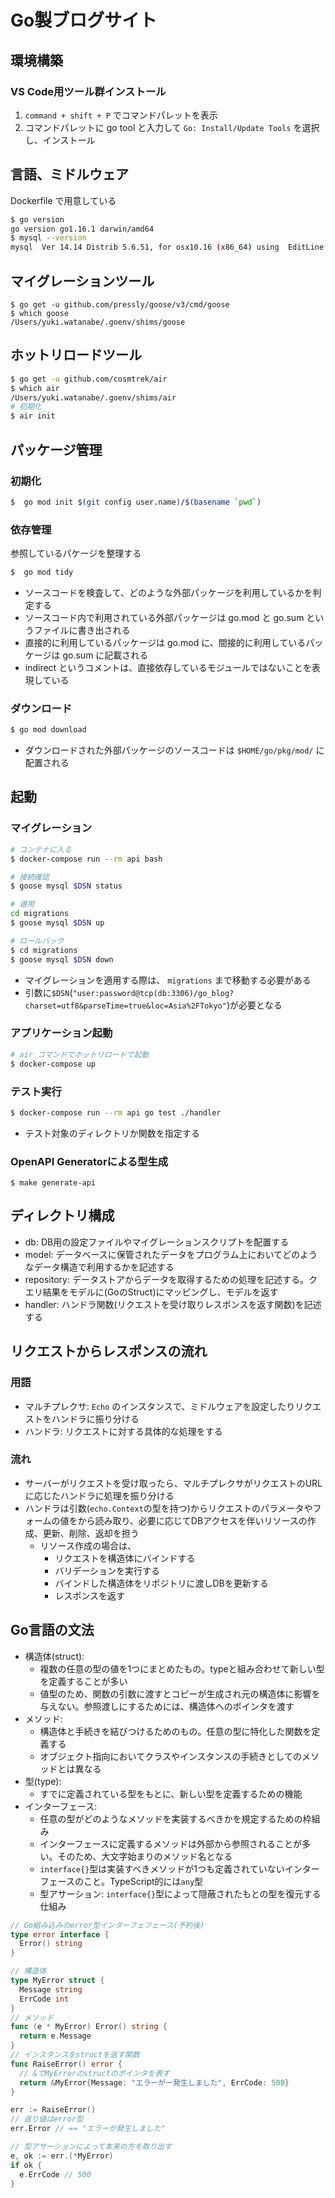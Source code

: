 # Go製ブログサイト

## 環境構築

### VS Code用ツール群インストール

1.  `command + shift + P` でコマンドパレットを表示
2. コマンドパレットに go tool と入力して `Go: Install/Update Tools` を選択し、インストール

## 言語、ミドルウェア

Dockerfile で用意している

```sh
$ go version
go version go1.16.1 darwin/amd64
$ mysql --version
mysql  Ver 14.14 Distrib 5.6.51, for osx10.16 (x86_64) using  EditLine wrapper
```

## マイグレーションツール

```
$ go get -u github.com/pressly/goose/v3/cmd/goose
$ which goose
/Users/yuki.watanabe/.goenv/shims/goose
```

## ホットリロードツール

```sh
$ go get -u github.com/cosmtrek/air
$ which air
/Users/yuki.watanabe/.goenv/shims/air
# 初期化
$ air init
```

## パッケージ管理


### 初期化

```sh
$  go mod init $(git config user.name)/$(basename `pwd`)
```

### 依存管理


参照しているパケージを整理する

```sh
$  go mod tidy
```

- ソースコードを検査して、どのような外部パッケージを利用しているかを判定する
- ソースコード内で利用されている外部パッケージは go.mod と go.sum というファイルに書き出される
- 直接的に利用しているパッケージは go.mod に、間接的に利用しているパッケージは go.sum に記載される
- indirect というコメントは、直接依存しているモジュールではないことを表現している

### ダウンロード

```sh
$ go mod download
```

- ダウンロードされた外部パッケージのソースコードは `$HOME/go/pkg/mod/` に配置される

## 起動

### マイグレーション

```sh
# コンテナに入る
$ docker-compose run --rm api bash

# 接続確認
$ goose mysql $DSN status

# 適用
cd migrations
$ goose mysql $DSN up

# ロールバック
$ cd migrations
$ goose mysql $DSN down
```

- マイグレーションを適用する際は、 `migrations` まで移動する必要がある
- 引数に`$DSN`(`"user:password@tcp(db:3306)/go_blog?charset=utf8&parseTime=true&loc=Asia%2FTokyo"`)が必要となる

### アプリケーション起動

```sh
# air コマンドでホットリロードで起動
$ docker-compose up
```

### テスト実行

```sh
$ docker-compose run --rm api go test ./handler
```

- テスト対象のディレクトリか関数を指定する

### OpenAPI Generatorによる型生成

```
$ make generate-api
```

## ディレクトリ構成

- db: DB用の設定ファイルやマイグレーションスクリプトを配置する
- model: データベースに保管されたデータをプログラム上においてどのようなデータ構造で利用するかを記述する
- repository: データストアからデータを取得するための処理を記述する。クエリ結果をモデルに(GoのStruct)にマッピングし、モデルを返す
- handler: ハンドラ関数(リクエストを受け取りレスポンスを返す関数)を記述する


## リクエストからレスポンスの流れ

### 用語
- マルチプレクサ: `Echo` のインスタンスで、ミドルウェアを設定したりリクエストをハンドラに振り分ける
- ハンドラ: リクエストに対する具体的な処理をする

### 流れ

- サーバーがリクエストを受け取ったら、マルチプレクサがリクエストのURLに応じたハンドラに処理を振り分ける
- ハンドラは引数(`echo.Context`の型を持つ)からリクエストのパラメータやフォームの値をから読み取り、必要に応じてDBアクセスを伴いリソースの作成、更新、削除、返却を担う
  - リソース作成の場合は、
    - リクエストを構造体にバインドする
    - バリデーションを実行する
    - バインドした構造体をリポジトリに渡しDBを更新する
    - レスポンスを返す

## Go言語の文法

- 構造体(struct):
  - 複数の任意の型の値を1つにまとめたもの。typeと組み合わせて新しい型を定義することが多い
  - 値型のため、関数の引数に渡すとコピーが生成され元の構造体に影響を与えない。参照渡しにするためには、構造体へのポインタを渡す
- メソッド:
  - 構造体と手続きを結びつけるためのもの。任意の型に特化した関数を定義する
  - オブジェクト指向においてクラスやインスタンスの手続きとしてのメソッドとは異なる
- 型(type):
  - すでに定義されている型をもとに、新しい型を定義するための機能
- インターフェース:
  - 任意の型がどのようなメソッドを実装するべきかを規定するための枠組み
  - インターフェースに定義するメソッドは外部から参照されることが多い。そのため、大文字始まりのメソッド名となる
  - `interface{}`型は実装すべきメソッドが1つも定義されていないインターフェースのこと。TypeScript的には`any`型
  - 型アサーション: `interface{}`型によって隠蔽されたもとの型を復元する仕組み

```go
// Go組み込みのerror型インターフェフェース(予約後)
type error interface {
  Error() string
}
```

```go
// 構造体
type MyError struct {
  Message string
  ErrCode int
}
// メソッド
func (e * MyError) Error() string {
  return e.Message
}
// インスタンスをstructを返す関数
func RaiseError() error {
  // &でMyErrorのstructのポインタを表す
  return &MyError{Message: "エラーがー発生しました", ErrCode: 500}
}

err := RaiseError()
// 返り値はerror型
err.Error // == "エラーが発生しました"

// 型アサーションによって本来の方を取り出す
e, ok := err.(*MyError)
if ok {
  e.ErrCode // 500
}
```
